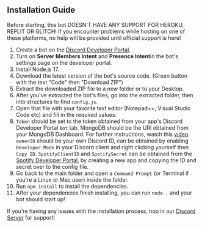 ## Installation Guide
Before starting, this bot DOESN'T HAVE ANY SUPPORT FOR HEROKU, REPLIT OR GLITCH! If you encounter problems while hosting on one of these platforms, no help will be provided until official support is here!

1. Create a bot on the [Discord Developer Portal](https://discordapp.com/developers/).
2. Turn on **Server Members Intent** and **Presence Intent**in the bot's settings page on the developer portal.
3. Install Node.js 17.
4. Download the latest version of the bot's source code. (Green button with the text "Code" then "Download ZIP")
5. Extract the downloaded ZIP file to a new folder or to your Desktop.
6. After you've extracted the bot's files, go into the extracted folder, then into structures to find `config.js`.
7. Open that file with your favorite text editor (Notepad++, Visual Studio Code etc) and fill in the required values.
8. `Token` should be set to the token obtained from your app's Discord Developer Portal `Bot` tab. MongoDB should be the URI obtained from your MongoDB Dashboard. For further instructions, watch this [video](https://www.youtube.com/watch?v=z_e6E-okvxs).
`ownerID` should be your own Discord ID, can be obtained by enabling `Developer Mode` in your Discord client and right clicking yourself then `Copy ID`.
`SpotifyClientID` and `SpotifySecret` can be obtained from the [Spotify Developer Portal](https://developer.spotify.com/dashboard/applications), by creating a new app and copying the ID and secret over to the config file.
9. Go back to the main folder and open a `Command Prompt` (or Terminal if you're a Linux or Mac user) inside the folder.
10. Run `npm install` to install the dependencies.
11. After your dependencies finish installing, you can run `node .` and your bot should start up!

If you're having any issues with the installation process, hop in our [Discord Server](https://discord.gg/HwkDSs7X82) for support!
